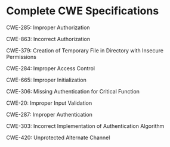 

# Complete CWE Specifications

CWE-285: Improper Authorization

CWE-863: Incorrect Authorization

CWE-379: Creation of Temporary File in Directory with Insecure Permissions

CWE-284: Improper Access Control

CWE-665: Improper Initialization

CWE-306: Missing Authentication for Critical Function

CWE-20: Improper Input Validation

CWE-287: Improper Authentication

CWE-303: Incorrect Implementation of Authentication Algorithm

CWE-420: Unprotected Alternate Channel